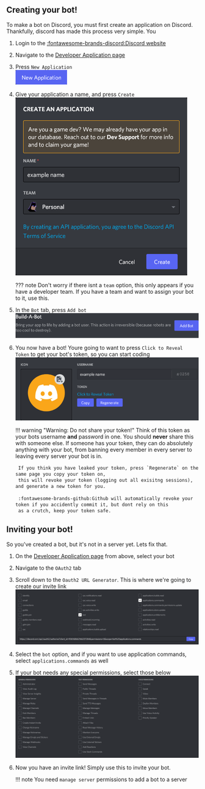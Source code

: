 ## Creating your bot!

To make a bot on Discord, you must first create an application on Discord. Thankfully, discord has made this process very simple. You

1. Login to the [:fontawesome-brands-discord:Discord website](https://discord.com/)

2. Navigate to the [Developer Application page](https://discord.com/developers/applications)

3. Press `New Application`
   <br>![New Application Button](../images/CreatingYourBot/NewApplication.png "The New Application Button")

4. Give your application a name, and press `Create`
    <br>![Create Application Dialogue](../images/CreatingYourBot/CreateAnApplication.png "The Create Application Dialogue")

    ??? note
        Don't worry if there isnt a `team` option, this only appears if you have a developer team. 
        If you have a team and want to assign your bot to it, use this.

5. In the `Bot` tab, press `Add bot`
    <br>![img.png](../images/CreatingYourBot/BuildABot.png "The Add bot button and text")

6. You now have a bot! Youre going to want to press `Click to Reveal Token` to get your bot's token, so you can start coding
    <br>![A section that shows your bot and its token](../images/CreatingYourBot/BotUserToken.png "The bot display")

    !!! warning "Warning: Do not share your token!"
        Think of this token as your bots username **and** password in one. You should **never** share this with someone else.
        If someone has your token, they can do absolutely anything with your bot, from banning every member in every server to 
        leaving every server your bot is in. 

        If you think you have leaked your token, press `Regenerate` on the same page you copy your token on, 
        this will revoke your token (logging out all exisitng sessions), and generate a new token for you. 

        :fontawesome-brands-github:Github will automatically revoke your token if you accidently commit it, but dont rely on this 
        as a crutch, keep your token safe.

## Inviting your bot!

So you've created a bot, but it's not in a server yet. Lets fix that. 

1. On the [Developer Application page](https://discord.com/developers/applications) from above, select your bot

2. Navigate to the `OAuth2` tab

3. Scroll down to the `Oauth2 URL Generator`. This is where we're going to create our invite link
    <br>![A widget that creates your invite link](../images/CreatingYourBot/oauth2Gen.png "The invite oauth2 generator")

4. Select the `bot` option, and if you want to use application commands, select `applications.commands` as well

5. If your bot needs any special permissions, select those below
    <br>![A widget that lets you pick what your bot's permissions are](../images/CreatingYourBot/botPerms.png "Bot Permissions")

6. Now you have an invite link! Simply use this to invite your bot.
    
    !!! note
        You need `manage server` permissions to add a bot to a server